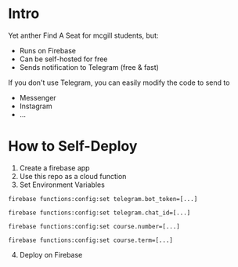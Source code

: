 # Intro

Yet anther Find A Seat for mcgill students, but:

- Runs on Firebase
- Can be self-hosted for free
- Sends notification to Telegram (free & fast)

If you don't use Telegram, you can easily modify the code to send to

- Messenger
- Instagram
- ...

# How to Self-Deploy

1. Create a firebase app
2. Use this repo as a cloud function
3. Set Environment Variables

```
firebase functions:config:set telegram.bot_token=[...]
```

```
firebase functions:config:set telegram.chat_id=[...]
```

```
firebase functions:config:set course.number=[...]
```

```
firebase functions:config:set course.term=[...]
```

4. Deploy on Firebase
